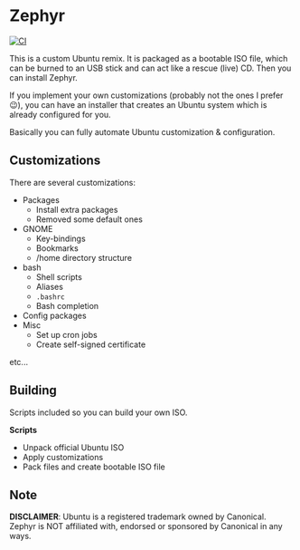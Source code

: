 # Zephyr

[![CI](https://github.com/es-progress/zephyr/actions/workflows/main.yml/badge.svg)](https://github.com/es-progress/zephyr/actions/workflows/main.yml)

This is a custom Ubuntu remix. It is packaged as a bootable ISO file,
which can be burned to an USB stick and can act like a rescue (live) CD.
Then you can install Zephyr.

If you implement your own customizations (probably not the ones I prefer :wink:),
you can have an installer that creates an Ubuntu system which is already configured for you.

Basically you can fully automate Ubuntu customization & configuration.

## Customizations

There are several customizations:

-   Packages
    -   Install extra packages
    -   Removed some default ones
-   GNOME
    -   Key-bindings
    -   Bookmarks
    -   /home directory structure
-   bash
    -   Shell scripts
    -   Aliases
    -   `.bashrc`
    -   Bash completion
-   Config packages
-   Misc
    -   Set up cron jobs
    -   Create self-signed certificate

etc...

## Building

Scripts included so you can build your own ISO.

**Scripts**

-   Unpack official Ubuntu ISO
-   Apply customizations
-   Pack files and create bootable ISO file

## Note

**DISCLAIMER**:
Ubuntu is a registered trademark owned by Canonical. Zephyr is NOT affiliated with, endorsed or sponsored by Canonical in any ways.
